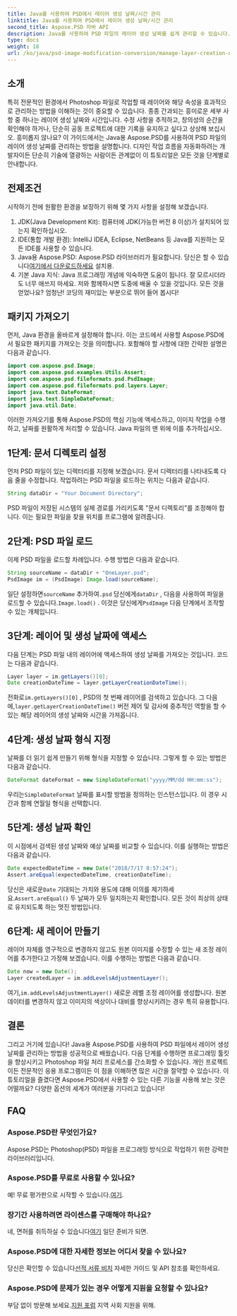 ```yaml
---
title: Java를 사용하여 PSD에서 레이어 생성 날짜/시간 관리
linktitle: Java를 사용하여 PSD에서 레이어 생성 날짜/시간 관리
second_title: Aspose.PSD 자바 API
description: Java를 사용하여 PSD 파일의 레이어 생성 날짜를 쉽게 관리할 수 있습니다. 이 가이드는 원활한 이미지 처리 및 레이어 관리를 위해 Aspose.PSD를 사용하는 과정을 안내합니다.
type: docs
weight: 18
url: /ko/java/psd-image-modification-conversion/manage-layer-creation-datetime-psd/
---
```

## 소개
특히 전문적인 환경에서 Photoshop 파일로 작업할 때 레이어와 해당 속성을 효과적으로 관리하는 방법을 이해하는 것이 중요할 수 있습니다. 종종 간과되는 흥미로운 세부 사항 중 하나는 레이어 생성 날짜와 시간입니다. 수정 사항을 추적하고, 창의성의 순간을 확인해야 하거나, 단순히 공동 프로젝트에 대한 기록을 유지하고 싶다고 상상해 보십시오. 흥미롭지 않나요? 이 가이드에서는 Java용 Aspose.PSD를 사용하여 PSD 파일의 레이어 생성 날짜를 관리하는 방법을 설명합니다. 디자인 작업 흐름을 자동화하려는 개발자이든 단순히 기술에 열광하는 사람이든 관계없이 이 튜토리얼은 모든 것을 단계별로 안내합니다.
## 전제조건
시작하기 전에 원활한 환경을 보장하기 위해 몇 가지 사항을 설정해 보겠습니다.
1. JDK(Java Development Kit): 컴퓨터에 JDK(가능한 버전 8 이상)가 설치되어 있는지 확인하십시오.
2. IDE(통합 개발 환경): IntelliJ IDEA, Eclipse, NetBeans 등 Java를 지원하는 모든 IDE를 사용할 수 있습니다.
3.  Java용 Aspose.PSD: Aspose.PSD 라이브러리가 필요합니다. 당신은 할 수 있습니다[여기에서 다운로드하세요](https://releases.aspose.com/psd/java/) 설치용.
4. 기본 Java 지식: Java 프로그래밍 개념에 익숙하면 도움이 됩니다. 잘 모르시더라도 너무 애쓰지 마세요. 저와 함께하시면 도중에 배울 수 있을 것입니다.
모든 것을 얻었나요? 엄청난! 코딩의 재미있는 부분으로 뛰어 들어 봅시다!
## 패키지 가져오기
먼저, Java 환경을 올바르게 설정해야 합니다. 이는 코드에서 사용할 Aspose.PSD에서 필요한 패키지를 가져오는 것을 의미합니다. 포함해야 할 사항에 대한 간략한 설명은 다음과 같습니다.
```java
import com.aspose.psd.Image;
import com.aspose.psd.examples.Utils.Assert;
import com.aspose.psd.fileformats.psd.PsdImage;
import com.aspose.psd.fileformats.psd.layers.Layer;
import java.text.DateFormat;
import java.text.SimpleDateFormat;
import java.util.Date;
```
이러한 가져오기를 통해 Aspose.PSD의 핵심 기능에 액세스하고, 이미지 작업을 수행하고, 날짜를 원활하게 처리할 수 있습니다. Java 파일의 맨 위에 이를 추가하십시오.
## 1단계: 문서 디렉토리 설정
먼저 PSD 파일이 있는 디렉터리를 지정해 보겠습니다. 문서 디렉터리를 나타내도록 다음 줄을 수정합니다. 작업하려는 PSD 파일을 로드하는 위치는 다음과 같습니다.
```java
String dataDir = "Your Document Directory";
```

PSD 파일이 저장된 시스템의 실제 경로를 가리키도록 "문서 디렉토리"를 조정해야 합니다. 이는 필요한 파일을 찾을 위치를 프로그램에 알려줍니다.
## 2단계: PSD 파일 로드
이제 PSD 파일을 로드할 차례입니다. 수행 방법은 다음과 같습니다.
```java
String sourceName = dataDir + "OneLayer.psd";
PsdImage im = (PsdImage) Image.load(sourceName);
```

 일단 설정하면`sourceName` 추가하여`.psd` 당신에게`dataDir` , 다음을 사용하여 파일을 로드할 수 있습니다.`Image.load()` . 이것은 당신에게`PsdImage` 다음 단계에서 조작할 수 있는 개체입니다.
## 3단계: 레이어 및 생성 날짜에 액세스
다음 단계는 PSD 파일 내의 레이어에 액세스하여 생성 날짜를 가져오는 것입니다. 코드는 다음과 같습니다.
```java
Layer layer = im.getLayers()[0];
Date creationDateTime = layer.getLayerCreationDateTime();
```

 전화로`im.getLayers()[0]` , PSD의 첫 번째 레이어를 검색하고 있습니다. 그 다음에,`layer.getLayerCreationDateTime()` 버전 제어 및 감사에 중추적인 역할을 할 수 있는 해당 레이어의 생성 날짜와 시간을 가져옵니다.
## 4단계: 생성 날짜 형식 지정
날짜를 더 읽기 쉽게 만들기 위해 형식을 지정할 수 있습니다. 그렇게 할 수 있는 방법은 다음과 같습니다.
```java
DateFormat dateFormat = new SimpleDateFormat("yyyy/MM/dd HH:mm:ss");
```

 우리는`SimpleDateFormat` 날짜를 표시할 방법을 정의하는 인스턴스입니다. 이 경우 시간과 함께 연월일 형식을 선택합니다.
## 5단계: 생성 날짜 확인
이 시점에서 검색된 생성 날짜와 예상 날짜를 비교할 수 있습니다. 이를 실행하는 방법은 다음과 같습니다.
```java
Date expectedDateTime = new Date("2018/7/17 8:57:24");
Assert.areEqual(expectedDateTime, creationDateTime);
```

 당신은 새로운`Date` 기대되는 가치와 용도에 대해 이의를 제기하세요.`Assert.areEqual()` 두 날짜가 모두 일치하는지 확인합니다. 모든 것이 최상의 상태로 유지되도록 하는 멋진 방법입니다.
## 6단계: 새 레이어 만들기
레이어 자체를 영구적으로 변경하지 않고도 원본 이미지를 수정할 수 있는 새 조정 레이어를 추가한다고 가정해 보겠습니다. 이를 수행하는 방법은 다음과 같습니다.
```java
Date now = new Date();
Layer createdLayer = im.addLevelsAdjustmentLayer();
```

 여기,`im.addLevelsAdjustmentLayer()` 새로운 레벨 조정 레이어를 생성합니다. 원본 데이터를 변경하지 않고 이미지의 색상이나 대비를 향상시키려는 경우 특히 유용합니다.
## 결론
그리고 거기에 있습니다! Java용 Aspose.PSD를 사용하여 PSD 파일에서 레이어 생성 날짜를 관리하는 방법을 성공적으로 배웠습니다. 다음 단계를 수행하면 프로그래밍 툴킷을 향상시키고 Photoshop 파일 처리 프로세스를 간소화할 수 있습니다. 개인 프로젝트이든 전문적인 응용 프로그램이든 이 점을 이해하면 많은 시간을 절약할 수 있습니다.
이 튜토리얼을 즐겼다면 Aspose.PSD에서 사용할 수 있는 다른 기능을 사용해 보는 것은 어떨까요? 다양한 옵션의 세계가 여러분을 기다리고 있습니다!
## FAQ
### Aspose.PSD란 무엇인가요?  
Aspose.PSD는 Photoshop(PSD) 파일을 프로그래밍 방식으로 작업하기 위한 강력한 라이브러리입니다.
### Aspose.PSD를 무료로 사용할 수 있나요?  
 예! 무료 평가판으로 시작할 수 있습니다.[여기](https://releases.aspose.com/).
### 장기간 사용하려면 라이센스를 구매해야 하나요?  
 네, 면허를 취득하실 수 있습니다[여기](https://purchase.aspose.com/buy) 일단 준비가 되면.
### Aspose.PSD에 대한 자세한 정보는 어디서 찾을 수 있나요?  
 당신은 확인할 수 있습니다[선적 서류 비치](https://reference.aspose.com/psd/java/) 자세한 가이드 및 API 참조를 확인하세요.
### Aspose.PSD에 문제가 있는 경우 어떻게 지원을 요청할 수 있나요?  
 부담 없이 방문해 보세요.[지원 포럼](https://forum.aspose.com/c/psd/34) 지역 사회 지원을 위해.